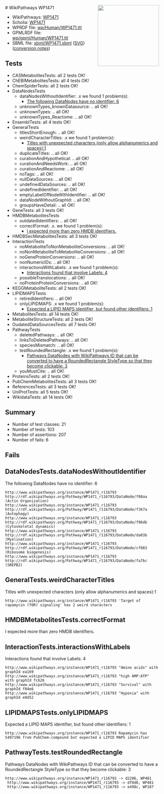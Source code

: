 <img style="float: right; width: 200px" src="../logo.png" />
# WikiPathways WP1471

* WikiPathways: [WP1471](https://identifiers.org/wikipathways:WP1471)
* Scholia: [WP1471](https://scholia.toolforge.org/wikipathways/WP1471)
* WPRDF file: [wp/Human/WP1471.ttl](../wp/Human/WP1471.ttl)
* GPMLRDF file: [wp/gpml/Human/WP1471.ttl](../wp/gpml/Human/WP1471.ttl)
* SBML file: [sbml/WP1471.sbml](../sbml/WP1471.sbml) ([SVG](../sbml/WP1471.svg)) ([conversion notes](../sbml/WP1471.txt))

## Tests
* CASMetabolitesTests: all 2 tests OK!
* ChEBIMetabolitesTests: all 4 tests OK!
* ChemSpiderTests: all 2 tests OK!
* DataNodesTests
    * dataNodesWithoutIdentifier: .x we found 1 problem(s):
        * [The following DataNodes have no identifier: 6](#d2d32fa5)
    * unknownTypes_knownDatasource: .. all OK!
    * unknownTypes: .. all OK!
    * unknownTypes_Reactome: .. all OK!
* EnsemblTests: all 4 tests OK!
* GeneralTests
    * titlesShortEnough: .. all OK!
    * weirdCharacterTitles: .x we found 1 problem(s):
        * [Titles with unexpected characters (only allow alphanumerics and spaces):1](#fda87b3f)
    * duplicateTitles: .. all OK!
    * curationAndHypothetical: .. all OK!
    * curationAndNeedsWork: .. all OK!
    * curationAndReactome: .. all OK!
    * noTags: .. all OK!
    * nullDataSources: .. all OK!
    * undefinedDataSources: .. all OK!
    * undefinedIdentifier: .. all OK!
    * emptyLabelOfNodeWithIdentifier: .. all OK!
    * dataNodeWithoutGraphId: .. all OK!
    * groupsHaveDetail: .. all OK!
* GeneTests: all 3 tests OK!
* HMDBMetabolitesTests
    * outdatedIdentifiers: .. all OK!
    * correctFormat: .x. we found 1 problem(s):
        * [I expected more than zero HMDB identifiers.](#ad154c1e)
* HMDBSecMetabolitesTests: all 3 tests OK!
* InteractionTests
    * noMetaboliteToNonMetaboliteConversions: .. all OK!
    * noNonMetaboliteToMetaboliteConversions: .. all OK!
    * noGeneProteinConversions: .. all OK!
    * nonNumericIDs: .. all OK!
    * interactionsWithLabels: .x we found 1 problem(s):
        * [Interactions found that involve Labels: 4](#630d267b)
    * possibleTranslocations: .. all OK!
    * noProteinProteinConversions: .. all OK!
* KEGGMetaboliteTests: all 2 tests OK!
* LIPIDMAPSTests
    * retiredIdentifiers: .. all OK!
    * onlyLIPIDMAPS: .x we found 1 problem(s):
        * [Expected a LIPID MAPS identifier, but found other identifiers: 1](#48cc60b8)
* MetabolitesTests: all 14 tests OK!
* MetaboliteStructureTests: all 2 tests OK!
* OudatedDataSourcesTests: all 7 tests OK!
* PathwayTests
    * deletedPathways: .. all OK!
    * linksToDeletedPathways: .. all OK!
    * speciesMismatch: .. all OK!
    * testRoundedRectangle: .x we found 1 problem(s):
        * [Pathways DataNodes with WikiPathways ID that can be converted to have a RoundedRectangle StyleType so that they become clickable: 3](#9fbad3cd)
    * youMustCite: .. all OK!
* ProteinsTests: all 2 tests OK!
* PubChemMetabolitesTests: all 3 tests OK!
* ReferencesTests: all 3 tests OK!
* UniProtTests: all 5 tests OK!
* WikidataTests: all 14 tests OK!


## Summary

* Number of test classes: 21
* Number of tests: 103
* Number of assertions: 207
* Number of fails: 6

## Fails

<a name="d2d32fa5" />

## DataNodesTests.dataNodesWithoutIdentifier

The following DataNodes have no identifier: 6
```
http://www.wikipathways.org/instance/WP1471_r116793 http://rdf.wikipathways.org/Pathway/WP1471_r116793/DataNode/f08aa (Actin Organization)
http://www.wikipathways.org/instance/WP1471_r116793 http://rdf.wikipathways.org/Pathway/WP1471_r116793/DataNode/f367a (Autophagy)
http://www.wikipathways.org/instance/WP1471_r116793 http://rdf.wikipathways.org/Pathway/WP1471_r116793/DataNode/f96db (Cytoskeletal dynamics)
http://www.wikipathways.org/instance/WP1471_r116793 http://rdf.wikipathways.org/Pathway/WP1471_r116793/DataNode/da03b (Myelination)
http://www.wikipathways.org/instance/WP1471_r116793 http://rdf.wikipathways.org/Pathway/WP1471_r116793/DataNode/cf883 (Ribosome biogenesis)
http://www.wikipathways.org/instance/WP1471_r116793 http://rdf.wikipathways.org/Pathway/WP1471_r116793/DataNode/fa7bc (SREPB2)
```

<a name="fda87b3f" />

## GeneralTests.weirdCharacterTitles

Titles with unexpected characters (only allow alphanumerics and spaces):1
```
http://www.wikipathways.org/instance/WP1471_r116793 'Target of rapamycin (TOR) signaling' has 2 weird characters
```

<a name="ad154c1e" />

## HMDBMetabolitesTests.correctFormat

I expected more than zero HMDB identifiers.
<a name="630d267b" />

## InteractionTests.interactionsWithLabels

Interactions found that involve Labels: 4
```
http://www.wikipathways.org/instance/WP1471_r116793 "Amino acids" with graphId ea169
http://www.wikipathways.org/instance/WP1471_r116793 "high AMP:ATP" with graphId fc626
http://www.wikipathways.org/instance/WP1471_r116793 "Survival" with graphId f04e6
http://www.wikipathways.org/instance/WP1471_r116793 "Hypoxia" with graphId e8d52
```

<a name="48cc60b8" />

## LIPIDMAPSTests.onlyLIPIDMAPS

Expected a LIPID MAPS identifier, but found other identifiers: 1
```
http://www.wikipathways.org/instance/WP1471_r116793 Rapamycin has 5497196 from PubChem-compound but expected a LIPID MAPS identifier
```

<a name="9fbad3cd" />

## PathwayTests.testRoundedRectangle

Pathways DataNodes with WikiPathways ID that can be converted to have a RoundedRectangle StyleType so that they become clickable: 3
```
http://www.wikipathways.org/instance/WP1471_r116793 -> d2206, WP481
 http://www.wikipathways.org/instance/WP1471_r116793 -> df0d6, WP481
 http://www.wikipathways.org/instance/WP1471_r116793 -> e498c, WP107
 ```

